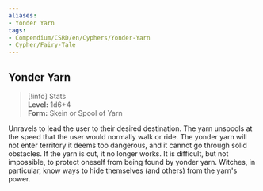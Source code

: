 ```yaml
---
aliases:
- Yonder Yarn
tags:
- Compendium/CSRD/en/Cyphers/Yonder-Yarn
- Cypher/Fairy-Tale
---
```


  
## Yonder Yarn  
>[!info] Stats  
> **Level:** 1d6+4  
> **Form:** Skein or Spool of Yarn
  
Unravels to lead the user to their desired destination. The yarn unspools at the speed that the user would normally walk or ride. The yonder yarn will not enter territory it deems too dangerous, and it cannot go through solid obstacles. If the yarn is cut, it no longer works. It is difficult, but not impossible, to protect oneself from being found by yonder yarn. Witches, in particular, know ways to hide themselves (and others) from the yarn's power.